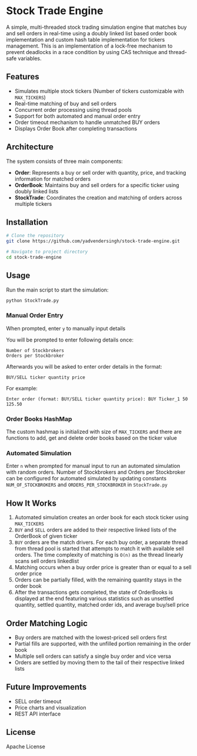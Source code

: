 # Stock Trade Engine

A simple, multi-threaded stock trading simulation engine that matches buy and sell orders in real-time using a doubly linked list based order book implementation and custom hash table implementation for tickers management. This is an implementation of a lock-free mechanism to prevent deadlocks in a race condition by using CAS technique and thread-safe variables.

## Features

- Simulates multiple stock tickers (Number of tickers customizable with `MAX_TICKERS`)
- Real-time matching of buy and sell orders
- Concurrent order processing using thread pools
- Support for both automated and manual order entry
- Order timeout mechanism to handle unmatched BUY orders
- Displays Order Book after completing transactions

## Architecture

The system consists of three main components:

- **Order**: Represents a buy or sell order with quantity, price, and tracking information for matched orders
- **OrderBook**: Maintains buy and sell orders for a specific ticker using doubly linked lists
- **StockTrade**: Coordinates the creation and matching of orders across multiple tickers

## Installation

```bash
# Clone the repository
git clone https://github.com/yadvendersingh/stock-trade-engine.git

# Navigate to project directory
cd stock-trade-engine
```

## Usage

Run the main script to start the simulation:

```bash
python StockTrade.py
```

### Manual Order Entry
When prompted, enter `y` to manually input details 

You will be prompted to enter following details once:
```
Number of Stockbrokers
Orders per Stockbroker
```

Afterwards you will be asked to enter order details in the format:
```
BUY/SELL ticker quantity price
```

For example:
```
Enter order (format: BUY/SELL ticker quantity price): BUY Ticker_1 50 125.50
```
### Order Books HashMap
The custom hashmap is initialized with size of `MAX_TICKERS` and there are functions to add, get and delete order books based on the ticker value

### Automated Simulation
Enter `n` when prompted for manual input to run an automated simulation with random orders.
Number of Stockbrokers and Orders per Stockbroker can be configured for automated simulated by updating constants `NUM_OF_STOCKBROKERS` and `ORDERS_PER_STOCKBROKER` in `StockTrade.py`

## How It Works

1. Automated simulation creates an order book for each stock ticker using `MAX_TICKERS`
2. `BUY` and `SELL` orders are added to their respective linked lists of the OrderBook of given ticker
3. `BUY` orders are the match drivers. For each buy order, a separate thread from thread pool is started that attempts to match it with available sell orders. The time complexity of matching is `O(n)` as the thread linearly scans sell orders linkedlist
4. Matching occurs when a buy order price is greater than or equal to a sell order price
5. Orders can be partially filled, with the remaining quantity stays in the order book
6. After the transactions gets completed, the state of OrderBooks is displayed at the end featuring various statistics such as unsettled quantity, settled quantity, matched order ids, and average buy/sell price

## Order Matching Logic

- Buy orders are matched with the lowest-priced sell orders first
- Partial fills are supported, with the unfilled portion remaining in the order book
- Multiple sell orders can satisfy a single buy order and vice versa
- Orders are settled by moving them to the tail of their respective linked lists

## Future Improvements

- SELL order timeout
- Price charts and visualization
- REST API interface

## License

Apache License
